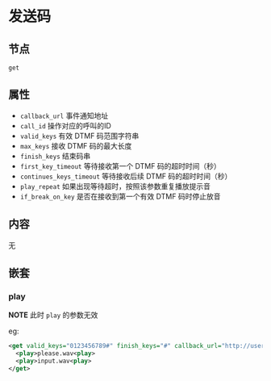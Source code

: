 # 发送码

## 节点
```
get
```

## 属性
- `callback_url`            事件通知地址
- `call_id`                 操作对应的呼叫的ID
- `valid_keys`              有效 DTMF 码范围字符串
- `max_keys`                接收 DTMF 码的最大长度
- `finish_keys`             结束码串
- `first_key_timeout`       等待接收第一个 DTMF 码的超时时间（秒）
- `continues_keys_timeout`  等待接收后续 DTMF 码的超时时间（秒）
- `play_repeat`             如果出现等待超时，按照该参数重复播放提示音
- `if_break_on_key`         是否在接收到第一个有效 DTMF 码时停止放音

## 内容
无

## 嵌套

### play
**NOTE** 此时 `play` 的参数无效

eg:

```xml
<get valid_keys="0123456789#" finish_keys="#" callback_url="http://userhost/event.php?type=dtmf">
  <play>please.wav<play>
  <play>input.wav<play>
</get>
```
